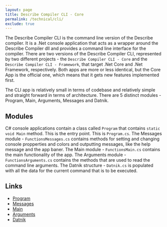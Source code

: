 ```yaml
---
layout: page
title: Describe Compiler CLI - Core
permalink: /technical/cli/
exclude: true
---
```

The Describe Compiler CLI is the command line version of the Describe compiler. It is a .Net console application that acts as a wrapper around the Describe Compiler dll and provides a command line interface for the compiler. There are two versions of the Describe Compiler CLI, represented by two different projects - the ```Describe Compiler CLI - Core``` and the ```Describe Compiler CLI - Framework```, that target .Net Core and .Net Framework, respectively. Both apps are more or less identical, but the Core App is the official one, which means that it gets new features implemented first.

The CLI app is relatively small in terms of codebase and relatively simple and straight forward in terms of architecture.
There are 5 distinct modules - Program, Main, Arguments, Messages and Datnik.

## Modules
C# console applications contain a class called ```Program``` that contains ```static void Main``` method. This is the entry point. This is ```Program.cs```. The Messages module - ```FunctionsMessages.cs``` contains methods for setting and changing console propperties and colors and outputting messages, like the help message and the app baner. The Main module - ```FunctionsMain.cs``` contains the main functionality of the app. The Arguments module - ```FunctionsArguments.cs``` contains the methods that are used to read the command line arguments. The Datnik structure - ```Datnik.cs``` is populated with all the data for the current command that is to be executed.


## Links
* [Program](/DescribeDocumentation/technical/cli/program)
* [Messages](/DescribeDocumentation/technical/cli/messages)
* [Main](/DescribeDocumentation/technical/cli/main)
* [Arguments](/DescribeDocumentation/technical/cli/arguments)
* [Datnik](/DescribeDocumentation/technical/cli/datnik)